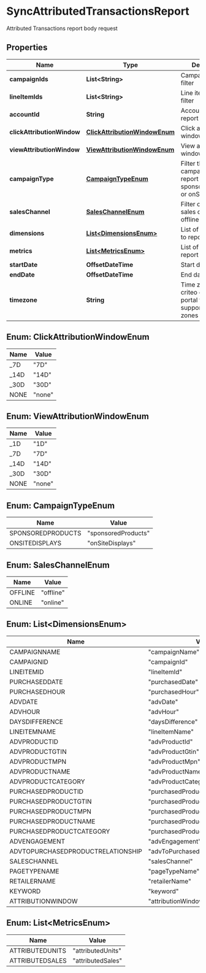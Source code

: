 

# SyncAttributedTransactionsReport

Attributed Transactions report body request

## Properties

| Name | Type | Description | Notes |
|------------ | ------------- | ------------- | -------------|
|**campaignIds** | **List&lt;String&gt;** | Campaign ids to filter |  [optional] |
|**lineItemIds** | **List&lt;String&gt;** | Line item ids to filter |  [optional] |
|**accountId** | **String** | Account id to report on |  |
|**clickAttributionWindow** | [**ClickAttributionWindowEnum**](#ClickAttributionWindowEnum) | Click attribution window |  [optional] |
|**viewAttributionWindow** | [**ViewAttributionWindowEnum**](#ViewAttributionWindowEnum) | View attribution window |  [optional] |
|**campaignType** | [**CampaignTypeEnum**](#CampaignTypeEnum) | Filter the type of campaigns to report on: sponsoredProducts or onSiteDisplays |  [optional] |
|**salesChannel** | [**SalesChannelEnum**](#SalesChannelEnum) | Filter on specific sales channel: offline or online |  [optional] |
|**dimensions** | [**List&lt;DimensionsEnum&gt;**](#List&lt;DimensionsEnum&gt;) | List of dimensions to report on |  [optional] |
|**metrics** | [**List&lt;MetricsEnum&gt;**](#List&lt;MetricsEnum&gt;) | List of metrics to report on |  [optional] |
|**startDate** | **OffsetDateTime** | Start date |  |
|**endDate** | **OffsetDateTime** | End date |  |
|**timezone** | **String** | Time zone : see criteo developer portal for supported time zones |  [optional] |



## Enum: ClickAttributionWindowEnum

| Name | Value |
|---- | -----|
| _7D | &quot;7D&quot; |
| _14D | &quot;14D&quot; |
| _30D | &quot;30D&quot; |
| NONE | &quot;none&quot; |



## Enum: ViewAttributionWindowEnum

| Name | Value |
|---- | -----|
| _1D | &quot;1D&quot; |
| _7D | &quot;7D&quot; |
| _14D | &quot;14D&quot; |
| _30D | &quot;30D&quot; |
| NONE | &quot;none&quot; |



## Enum: CampaignTypeEnum

| Name | Value |
|---- | -----|
| SPONSOREDPRODUCTS | &quot;sponsoredProducts&quot; |
| ONSITEDISPLAYS | &quot;onSiteDisplays&quot; |



## Enum: SalesChannelEnum

| Name | Value |
|---- | -----|
| OFFLINE | &quot;offline&quot; |
| ONLINE | &quot;online&quot; |



## Enum: List&lt;DimensionsEnum&gt;

| Name | Value |
|---- | -----|
| CAMPAIGNNAME | &quot;campaignName&quot; |
| CAMPAIGNID | &quot;campaignId&quot; |
| LINEITEMID | &quot;lineItemId&quot; |
| PURCHASEDDATE | &quot;purchasedDate&quot; |
| PURCHASEDHOUR | &quot;purchasedHour&quot; |
| ADVDATE | &quot;advDate&quot; |
| ADVHOUR | &quot;advHour&quot; |
| DAYSDIFFERENCE | &quot;daysDifference&quot; |
| LINEITEMNAME | &quot;lineItemName&quot; |
| ADVPRODUCTID | &quot;advProductId&quot; |
| ADVPRODUCTGTIN | &quot;advProductGtin&quot; |
| ADVPRODUCTMPN | &quot;advProductMpn&quot; |
| ADVPRODUCTNAME | &quot;advProductName&quot; |
| ADVPRODUCTCATEGORY | &quot;advProductCategory&quot; |
| PURCHASEDPRODUCTID | &quot;purchasedProductId&quot; |
| PURCHASEDPRODUCTGTIN | &quot;purchasedProductGtin&quot; |
| PURCHASEDPRODUCTMPN | &quot;purchasedProductMpn&quot; |
| PURCHASEDPRODUCTNAME | &quot;purchasedProductName&quot; |
| PURCHASEDPRODUCTCATEGORY | &quot;purchasedProductCategory&quot; |
| ADVENGAGEMENT | &quot;advEngagement&quot; |
| ADVTOPURCHASEDPRODUCTRELATIONSHIP | &quot;advToPurchasedProductRelationship&quot; |
| SALESCHANNEL | &quot;salesChannel&quot; |
| PAGETYPENAME | &quot;pageTypeName&quot; |
| RETAILERNAME | &quot;retailerName&quot; |
| KEYWORD | &quot;keyword&quot; |
| ATTRIBUTIONWINDOW | &quot;attributionWindow&quot; |



## Enum: List&lt;MetricsEnum&gt;

| Name | Value |
|---- | -----|
| ATTRIBUTEDUNITS | &quot;attributedUnits&quot; |
| ATTRIBUTEDSALES | &quot;attributedSales&quot; |



